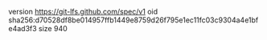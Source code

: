 version https://git-lfs.github.com/spec/v1
oid sha256:d70528df8be014957ffb1449e8759d26f795e1ec11fc03c9304a4e1bfe4ad3f3
size 940
